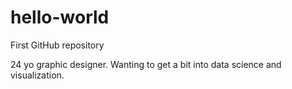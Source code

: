 # hello-world
First GitHub repository

24 yo graphic designer. Wanting to get a bit into data science and visualization. 
